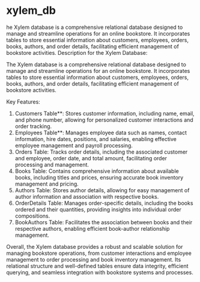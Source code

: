 # xylem_db
he Xylem database is a comprehensive relational database designed to manage and streamline operations for an online bookstore. It incorporates tables to store essential information about customers, employees, orders, books, authors, and order details, facilitating efficient management of bookstore activities.
Description for the Xylem Database:

The Xylem database is a comprehensive relational database designed to manage and streamline operations for an online bookstore. It incorporates tables to store essential information about customers, employees, orders, books, authors, and order details, facilitating efficient management of bookstore activities.

Key Features:
1. Customers Table**: Stores customer information, including name, email, and phone number, allowing for personalized customer interactions and order tracking.
2. Employees Table**: Manages employee data such as names, contact information, hire dates, positions, and salaries, enabling effective employee management and payroll processing.
3. Orders Table: Tracks order details, including the associated customer and employee, order date, and total amount, facilitating order processing and management.
4. Books Table: Contains comprehensive information about available books, including titles and prices, ensuring accurate book inventory management and pricing.
5. Authors Table: Stores author details, allowing for easy management of author information and association with respective books.
6. OrderDetails Table: Manages order-specific details, including the books ordered and their quantities, providing insights into individual order compositions.
7. BookAuthors Table: Facilitates the association between books and their respective authors, enabling efficient book-author relationship management.

Overall, the Xylem database provides a robust and scalable solution for managing bookstore operations, from customer interactions and employee management to order processing and book inventory management. Its relational structure and well-defined tables ensure data integrity, efficient querying, and seamless integration with bookstore systems and processes.
